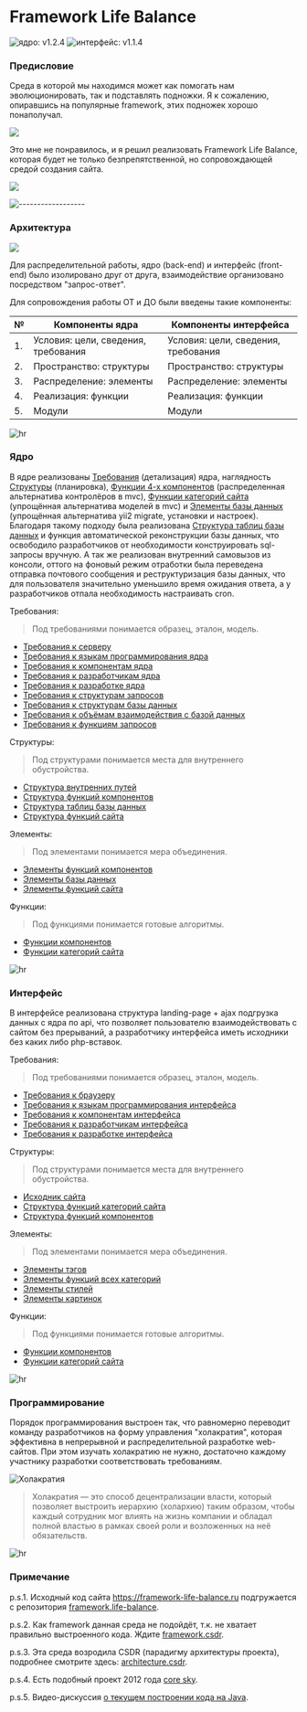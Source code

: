 # Framework Life Balance

![ядро: v1.2.4](https://img.shields.io/badge/Ядро-v1.2.4-blue.svg) ![интерфейс: v1.1.4](https://img.shields.io/badge/Интерфейс-v1.1.4-blue.svg)

### Предисловие

Среда в которой мы находимся может как помогать нам эволюционировать, так и подставлять подножки. Я к сожалению, опиравшись на популярные framework, этих подножек хорошо понаполучал. 

![](/Компоненты%20интерфейса/3.Распределение/Элементы/Элементы%20картинок/illustrators/Тупая%20пила.jpg)

Это мне не понравилось, и я решил реализовать Framework Life Balance, которая будет не только безпрепятственной, но сопровождающей средой создания сайта.
 
![](/Компоненты%20интерфейса/3.Распределение/Элементы/Элементы%20картинок/illustrators/Заточка%20пилы.jpg)

![------------------](/Компоненты%20интерфейса/3.Распределение/Элементы/Элементы%20картинок/illustrators/hr.png)

### Архитектура
 
![](/Компоненты%20интерфейса/3.Распределение/Элементы/Элементы%20картинок/slider/slide1_bg.jpg)

Для распределительной работы, ядро (back-end) и интерфейс (front-end) было изолировано друг от друга, взаимодействие организовано посредством "запрос-ответ". 

Для сопровождения работы ОТ и ДО были введены такие компоненты:

| № | Компоненты ядра | Компоненты интерфейса
 ------------- |  ------------- | ------------- | 
| 1. | Условия: цели, сведения, требования | Условия: цели, сведения, требования
| 2. | Пространство: структуры | Пространство: структуры
| 3. | Распределение: элементы | Распределение: элементы
| 4. | Реализация: функции | Реализация: функции
| 5. | Модули | Модули

![hr](/Компоненты%20интерфейса/3.Распределение/Элементы/Элементы%20картинок/illustrators/hr.png)


### Ядро

В ядре реализованы <a target="_blank" href="/Компоненты ядра/1.Условия/3.Требования/">Требования</a> (детализация) ядра, наглядность <a target="_blank" href="/Компоненты ядра/2.Пространство/Структуры/">Структуры</a> (планировка), <a target="_blank" href="/Компоненты ядра/4.Реализация/Функции/Функции компонентов/">Функции 4-х компонентов</a> (распределенная альтернатива контролёров в mvc), <a target="_blank" href="/Компоненты ядра/4.Реализация/Функции/Функции категорий сайта/">Функции категорий сайта</a> (упрощённая альтернатива моделей в mvc) и <a target="_blank" href="/Компоненты ядра/3.Распределение/Элементы/2.Элементы базы данных.php">Элементы базы данных</a> (упрощённая альтернатива yii2 migrate, установки и настроек). Благодаря такому подходу была реализована <a target="_blank" href="/Компоненты ядра/2.Пространство/Структуры/3.Структура таблиц базы данных.php">Структура таблиц базы данных</a> и функция автоматической реконструкции базы данных, что освободило разработчиков от необходимости конструировать sql-запросы вручную. А так же реализован внутренний самовызов из консоли, оттого на фоновый режим отработки была переведена отправка почтового сообщения и реструктуризация базы данных, что для пользователя значительно уменьшило время ожидания ответа, а у разработчиков отпала необходимость настраивать cron.

Требования:

> Под требованиями понимается образец, эталон, модель.

- <a target="_blank" href="/Компоненты ядра/1.Условия/3.Требования/1.Требования к серверу.md">Требования к серверу</a>
- <a target="_blank" href="/Компоненты ядра/1.Условия/3.Требования/2.Требования к языкам программирования ядра.md">Требования к языкам программирования ядра</a>
- <a target="_blank" href="/Компоненты ядра/1.Условия/3.Требования/3.Требования к компонентам ядра.md">Требования к компонентам ядра</a>
- <a target="_blank" href="/Компоненты ядра/1.Условия/3.Требования/4.Требования к разработчикам ядра.md">Требования к разработчикам ядра</a>
- <a target="_blank" href="/Компоненты ядра/1.Условия/3.Требования/5.Требования к разработке ядра.md">Требования к разработке ядра</a>
- <a target="_blank" href="/Компоненты ядра/1.Условия/3.Требования/1.Требования к структурам/1.Требования к структурам запросов.md">Требования к структурам запросов</a>
- <a target="_blank" href="/Компоненты ядра/1.Условия/3.Требования/1.Требования к структурам/2.Требования к структурам базы данных.md">Требования к структурам базы данных</a>
- <a target="_blank" href="/Компоненты ядра/1.Условия/3.Требования/2.Требования к объёмам/1.Требования к объёмам взаимодействия с базой данных.md">Требования к объёмам взаимодействия с базой данных</a>
- <a target="_blank" href="/Компоненты ядра/1.Условия/3.Требования/3.Требования к функциям/1.Требования к функциям запросов.md">Требования к функциям запросов</a>


Структуры:

> Под структурами понимается места для внутреннего обустройства.

- <a target="_blank" href="/Компоненты ядра/2.Пространство/Структуры/1.Структура внутренних путей.php">Структура внутренних путей</a>
- <a target="_blank" href="/Компоненты ядра/2.Пространство/Структуры/2.Структура функций компонентов.md">Структура функций компонентов</a>
- <a target="_blank" href="/Компоненты ядра/2.Пространство/Структуры/3.Структура таблиц базы данных.php">Структура таблиц базы данных</a>
- <a target="_blank" href="/Компоненты ядра/2.Пространство/Структуры/4.Структура функций сайта.php">Структура функций сайта</a>

Элементы:

> Под элементами понимается мера объединения.

- <a target="_blank" href="/Компоненты ядра/3.Распределение/Элементы/1.Элементы функций компонентов.php">Элементы функций компонентов</a>
- <a target="_blank" href="/Компоненты ядра/3.Распределение/Элементы/2.Элементы базы данных.php">Элементы базы данных</a>
- <a target="_blank" href="/Компоненты ядра/3.Распределение/Элементы/3.Элементы функций сайта.php">Элементы функций сайта</a>

Функции:

> Под функциями понимается готовые алгоритмы.

- <a target="_blank" href="/Компоненты ядра/4.Реализация/Функции/Функции компонентов/">Функции компонентов</a>
- <a target="_blank" href="/Компоненты ядра/4.Реализация/Функции/Функции категорий сайта/">Функции категорий сайта</a>


![hr](/Компоненты%20интерфейса/3.Распределение/Элементы/Элементы%20картинок/illustrators/hr.png)

### Интерфейс

В интерфейсе реализована структура landing-page + ajax подгрузка данных с ядра по api, что позволяет пользователю взаимодействовать с сайтом без прерываний, а разработчику интерфейса иметь исходники без каких либо php-вставок.

Требования:

> Под требованиями понимается образец, эталон, модель.

- <a target="_blank" href="/Компоненты интерфейса/1.Условия/3.Требования/1.Требования к браузеру.md">Требования к браузеру</a>
- <a target="_blank" href="/Компоненты интерфейса/1.Условия/3.Требования/2.Требования к языкам программирования интерфейса.md">Требования к языкам программирования интерфейса</a>
- <a target="_blank" href="/Компоненты интерфейса/1.Условия/3.Требования/3.Требования к компонентам интерфейса.md">Требования к компонентам интерфейса</a>
- <a target="_blank" href="/Компоненты интерфейса/1.Условия/3.Требования/4.Требования к разработчикам интерфейса.md">Требования к разработчикам интерфейса</a>
- <a target="_blank" href="/Компоненты интерфейса/1.Условия/3.Требования/5.Требования к разработке интерфейса.md">Требования к разработке интерфейса</a>


Структуры:

> Под структурами понимается места для внутреннего обустройства.

- <a target="_blank" href="/Компоненты интерфейса/2.Пространство/Структуры/Структура сайта/Исходник сайта.zip">Исходник сайта</a>
- <a target="_blank" href="/Компоненты интерфейса/2.Пространство/Структуры/Структура функций/Структура функций категорий сайта.md">Структура функций категорий сайта</a>
- <a target="_blank" href="/Компоненты интерфейса/2.Пространство/Структуры/Структура функций/Структура функций компонентов.md">Структура функций компонентов</a>


Элементы:

> Под элементами понимается мера объединения.

- <a target="_blank" href="/Компоненты интерфейса/3.Распределение/Элементы/Элементы тэгов/">Элементы тэгов</a>
- <a target="_blank" href="/Компоненты интерфейса/3.Распределение/Элементы/Элементы функций/Элементы функций всех категорий.js">Элементы функций всех категорий</a>
- <a target="_blank" href="/Компоненты интерфейса/3.Распределение/Элементы/Элементы стилей/">Элементы стилей</a>
- <a target="_blank" href="/Компоненты интерфейса/3.Распределение/Элементы/Элементы%20картинок/">Элементы картинок</a>

Функции:

> Под функциями понимается готовые алгоритмы.

- <a target="_blank" href="/Компоненты интерфейса/4.Реализация/Функции/Функции компонентов/">Функции компонентов</a>
- <a target="_blank" href="/Компоненты интерфейса/4.Реализация/Функции/Функции категорий сайта/">Функции категорий сайта</a>


![hr](/Компоненты%20интерфейса/3.Распределение/Элементы/Элементы%20картинок/illustrators/hr.png)

### Программирование

Порядок программирования выстроен так, что равномерно переводит команду разработчиков на форму управления "холакратия", которая эффективна в непрерывной и распределительной разработке web-сайтов. При этом изучать холакратию не нужно, достаточно каждому участнику разработки соответствовать требованиям.

![Холакратия](/Компоненты%20интерфейса/3.Распределение/Элементы/Элементы%20картинок/illustrators/4values.jpg)

> Холакратия — это способ децентрализации власти, который позволяет выстроить иерархию (холархию) таким образом, чтобы каждый сотрудник мог влиять на жизнь компании и обладал полной властью в рамках своей роли и возложенных на неё обязательств.

![hr](/Компоненты%20интерфейса/3.Распределение/Элементы/Элементы%20картинок/illustrators/hr.png)

### Примечание

p.s.1. Исходный код сайта https://framework-life-balance.ru подгружается с репозитория <a target="_blank" href="https://github.com/it-architector/framework.life-balance">framework.life-balance</a>.

p.s.2. Как framework данная среда не подойдёт, т.к. не хватает правильно выстроенного кода. Ждите <a target="_blank" href="https://github.com/it-architector/framework.csdr">framework.csdr</a>.

p.s.3. Эта среда возродила CSDR (парадигму архитектуры проекта), подробнее смотрите здесь: <a target="_blank" href="https://github.com/it-architector/architecture.csdr">architecture.csdr</a>.

p.s.4. Есть подобный проект 2012 года <a target="_blank" href="http://ru.coresky.net">core sky</a>.

p.s.5. Видео-дискуссия <a target="_blank" href="https://www.youtube.com/watch?v=AshxbePAbCM">о текущем построении кода на Java</a>.
